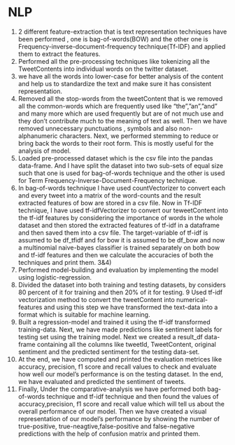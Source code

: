 # NLP

1. 2 different feature-extraction that is text representation techniques have been performed , one is bag-of-words(BOW) and the other one is Frequency-inverse-document-frequency technique(Tf-IDF) and applied them to extract the features.
2. Performed all the pre-processing techniques like tokenizing all the TweetContents into individual words on the twitter dataset.
3. we have all the words into lower-case for better analysis of the content and help us to standardize the text and make sure it has consistent representation.
4. Removed all the stop-words from the tweetContent that is we removed all the common-words which are frequently used like “the”,”an”,”and” and many more which are used frequently but are of not much use and they don’t contribute much to the meaning of text as well. Then we have removed unnecessary punctuations , symbols and also  non-alphanumeric characters. Next, we performed stemming to reduce or bring back the words to their root form. This is mostly useful for the analysis of model.
5. Loaded  pre-processed dataset which is the csv file into the pandas data-frame. And I have split the dataset into two sub-sets of equal size such that one is used for bag-of-words technique and the other is used for Term Frequency-Inverse-Document-Frequency technique.
6. In bag-of-words technique I have used countVectorizer to convert each and every tweet into a matrix of the word-counts and the result extracted features of bow are stored in a csv file.
Now in Tf-IDF technique, I have used tf-idfVectorizer to convert our teweetContent into the tf-idf features by considering the importance of words in the whole dataset and then stored the extracted features of tf-idf in a dataframe and then saved them into a csv file.
The target-variable of tf-idf is assumed to be df_tfidf and for bow it is assumed to be df_bow and now a multinomial naive-bayes classifier is trained separately on both bow and tf-idf features and then we calculate the accuracies of both the techniques and print them. 
3&4) 
7. Performed model-building and evaluation by implementing the model using logistic-regression. 
8. Divided the dataset into both training and testing datasets, by considers 80 percent of it for training and then 20% of it for testing.
9 Used tf-idf vectorization method to convert the tweetContent into numerical-features and using this step we have transformed the text-data into a format which is suitable for machine learning. 
10. Built a regression-model and trained it using the tf-idf transformed training-data. Next, we have made predictions like sentiment labels for testing set using the training model. Next we created a result_df data-frame containing all the columns like tweetId, TweetContent, original sentiment and the predicted sentiment for the testing data-set. 
11. At the end, we have computed and printed the evaluation metrices like accuracy, precision, f1 score and recall values to check and evaluate how well our model’s performance is on the testing dataset. In the end, we have evaluated and predicted the sentiment of tweets.
12. Finally, Under the comparative-analysis we have performed both bag-of-words technique and tf-idf technique and then found the values of accuracy,precision, f1 score and recall value which will tell us about the overall performance of our model. Then we have created a visual representation of our model’s performance by showing the number of true-positive, true-neagtive,false-positive and false-negative predictions with the help of confusion matrix and printed them.  

